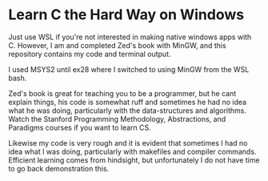 Learn C the Hard Way on Windows
===============================

Just use WSL if you're not interested in making native windows apps with C. However, I am and completed Zed's book with MinGW, and this repository contains my code and terminal output.

I used MSYS2 until ex28 where I switched to using MinGW from the WSL bash.

Zed's book is great for teaching you to be a programmer, but he cant explain things, his code is somewhat ruff and sometimes he had no idea what he was doing, particularly with the data-structures and algorithms. Watch the Stanford Programming Methodology, Abstractions, and Paradigms courses if you want to learn CS.

Likewise my code is very rough and it is evident that sometimes I had no idea what I was doing, particularly with makefiles and compiler commands. Efficient learning comes from hindsight, but unfortunately I do not have time to go back demonstration this.
